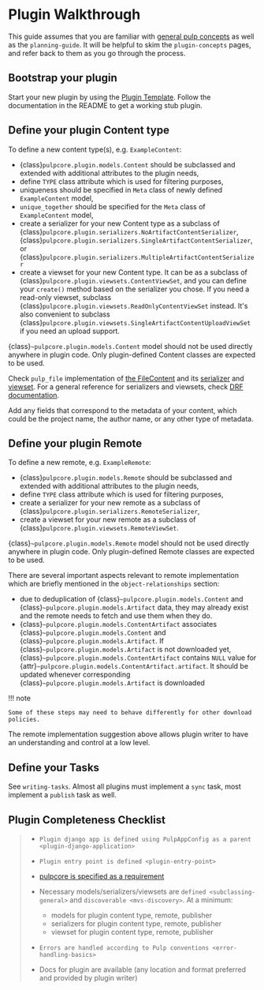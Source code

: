 # Plugin Walkthrough

This guide assumes that you are familiar with [general pulp concepts](site:pulpcore/docs/dev/learn/plugin-concepts/) as well as the `planning-guide`.
It will be helpful to skim the `plugin-concepts` pages, and refer back to them as you go
through the process.

## Bootstrap your plugin

Start your new plugin by using the [Plugin Template](https://github.com/pulp/plugin_template).
Follow the documentation in the README to get a working stub plugin.



## Define your plugin Content type

To define a new content type(s), e.g. `ExampleContent`:

- {class}`pulpcore.plugin.models.Content` should be subclassed and extended with additional
  attributes to the plugin needs,
- define `TYPE` class attribute which is used for filtering purposes,
- uniqueness should be specified in `Meta` class of newly defined `ExampleContent` model,
- `unique_together` should be specified for the `Meta` class of `ExampleContent` model,
- create a serializer for your new Content type as a subclass of
  {class}`pulpcore.plugin.serializers.NoArtifactContentSerializer`,
  {class}`pulpcore.plugin.serializers.SingleArtifactContentSerializer`, or
  {class}`pulpcore.plugin.serializers.MultipleArtifactContentSerializer`
- create a viewset for your new Content type. It can be as a subclass of
  {class}`pulpcore.plugin.viewsets.ContentViewSet`, and you can define your `create()` method based
  on the serializer you chose. If you need a read-only viewset, subclass
  {class}`pulpcore.plugin.viewsets.ReadOnlyContentViewSet` instead. It's also convenient to subclass
  {class}`pulpcore.plugin.viewsets.SingleArtifactContentUploadViewSet` if you need an upload support.

{class}`~pulpcore.plugin.models.Content` model should not be used directly anywhere in plugin code.
Only plugin-defined Content classes are expected to be used.

Check `pulp_file` implementation of [the FileContent](https://github.com/pulp/pulpcore/blob/master/pulp_file/app/models.py) and its
[serializer](https://github.com/pulp/pulpcore/blob/master/pulp_file/app/serializers.py)
and [viewset](https://github.com/pulp/pulpcore/blob/master/pulp_file/app/viewsets.py).
For a general reference for serializers and viewsets, check [DRF documentation](http://www.django-rest-framework.org/api-guide/viewsets/).

Add any fields that correspond to the metadata of your content, which could be the project name,
the author name, or any other type of metadata.



## Define your plugin Remote

To define a new remote, e.g. `ExampleRemote`:

- {class}`pulpcore.plugin.models.Remote` should be subclassed and extended with additional
  attributes to the plugin needs,
- define `TYPE` class attribute which is used for filtering purposes,
- create a serializer for your new remote as a subclass of
  {class}`pulpcore.plugin.serializers.RemoteSerializer`,
- create a viewset for your new remote as a subclass of
  {class}`pulpcore.plugin.viewsets.RemoteViewSet`.

{class}`~pulpcore.plugin.models.Remote` model should not be used directly anywhere in plugin code.
Only plugin-defined Remote classes are expected to be used.

There are several important aspects relevant to remote implementation which are briefly mentioned
in the `object-relationships` section:

- due to deduplication of {class}`~pulpcore.plugin.models.Content` and
  {class}`~pulpcore.plugin.models.Artifact` data, they may already exist and the remote needs to
  fetch and use them when they do.
- {class}`~pulpcore.plugin.models.ContentArtifact` associates
  {class}`~pulpcore.plugin.models.Content` and {class}`~pulpcore.plugin.models.Artifact`. If
  {class}`~pulpcore.plugin.models.Artifact` is not downloaded yet,
  {class}`~pulpcore.plugin.models.ContentArtifact` contains `NULL` value for
  {attr}`~pulpcore.plugin.models.ContentArtifact.artifact`. It should be updated whenever
  corresponding {class}`~pulpcore.plugin.models.Artifact` is downloaded

!!! note

    Some of these steps may need to behave differently for other download policies.


The remote implementation suggestion above allows plugin writer to have an understanding and
control at a low level.

## Define your Tasks

See `writing-tasks`. Almost all plugins must implement a `sync` task, most implement a
`publish` task as well.

## Plugin Completeness Checklist

> - `Plugin django app is defined using PulpAppConfig as a parent <plugin-django-application>`
>
> - `Plugin entry point is defined <plugin-entry-point>`
>
> - [pulpcore is specified as a requirement](https://github.com/pulp/pulp_rpm/blob/main/requirements.txt#L6)
>
> - Necessary models/serializers/viewsets are `defined <subclassing-general>` and `discoverable <mvs-discovery>`. At a minimum:
>
>   - models for plugin content type, remote, publisher
>   - serializers for plugin content type, remote, publisher
>   - viewset for plugin content type, remote, publisher
>
> - `Errors are handled according to Pulp conventions <error-handling-basics>`
>
> - Docs for plugin are available (any location and format preferred and provided by plugin writer)

